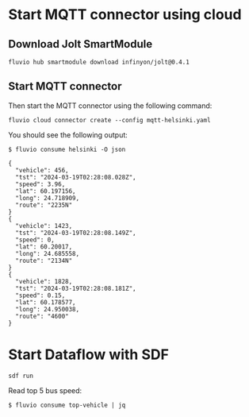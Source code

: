 
# Start MQTT connector using cloud

## Download Jolt SmartModule

```
fluvio hub smartmodule download infinyon/jolt@0.4.1
```

## Start MQTT connector

Then start the MQTT connector using the following command:

```
fluvio cloud connector create --config mqtt-helsinki.yaml
```

You should see the following output:

```
$ fluvio consume helsinki -O json

{
  "vehicle": 456,
  "tst": "2024-03-19T02:28:08.028Z",
  "speed": 3.96,
  "lat": 60.197156,
  "long": 24.718909,
  "route": "2235N"
}
{
  "vehicle": 1423,
  "tst": "2024-03-19T02:28:08.149Z",
  "speed": 0,
  "lat": 60.20017,
  "long": 24.685558,
  "route": "2134N"
}
{
  "vehicle": 1828,
  "tst": "2024-03-19T02:28:08.181Z",
  "speed": 0.15,
  "lat": 60.178577,
  "long": 24.950038,
  "route": "4600"
}

```

# Start Dataflow with SDF

```
sdf run
```

Read top 5 bus speed:
```
$ fluvio consume top-vehicle | jq
```
